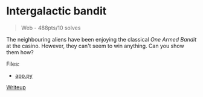 # Intergalactic bandit
> Web - 488pts/10 solves

The neighbouring aliens have been enjoying the classical *One Armed Bandit* at the casino.
However, they can't seem to win anything. Can you show them how?

Files:
- [app.py](src/app.py)

[Writeup](writeup/README.md)
